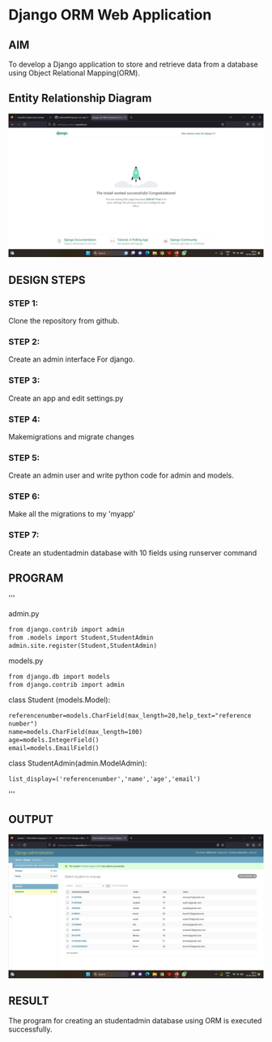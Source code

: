 # Django ORM Web Application

## AIM
To develop a Django application to store and retrieve data from a database using Object Relational Mapping(ORM).

## Entity Relationship Diagram

![output](./django.png)

## DESIGN STEPS

### STEP 1:
Clone the repository from github.

### STEP 2:
Create an admin interface For django.

### STEP 3:

Create an app and edit settings.py

### STEP 4:
Makemigrations and migrate changes

### STEP 5:
Create an admin user and write python code for admin and models.

### STEP 6:
Make all the migrations to my 'myapp'

### STEP 7:
Create an studentadmin database with 10 fields using runserver command

## PROGRAM
'''

admin.py

    from django.contrib import admin
    from .models import Student,StudentAdmin
    admin.site.register(Student,StudentAdmin)


models.py

    from django.db import models
    from django.contrib import admin

class Student (models.Model):

    referencenumber=models.CharField(max_length=20,help_text="reference number")
    name=models.CharField(max_length=100)
    age=models.IntegerField()
    email=models.EmailField()


class StudentAdmin(admin.ModelAdmin):

    list_display=('referencenumber','name','age','email')

'''

## OUTPUT
![output](./admin.png)



## RESULT
The program for creating an studentadmin database using ORM is executed successfully.
